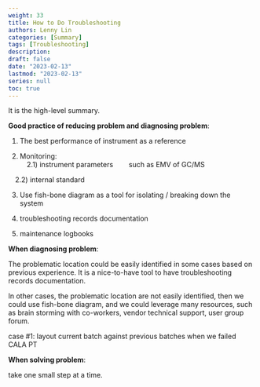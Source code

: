 ```yaml
---
weight: 33
title: How to Do Troubleshooting
authors: Lenny Lin
categories: [Summary]
tags: [Troubleshooting]
description: 
draft: false
date: "2023-02-13"
lastmod: "2023-02-13"
series: null
toc: true
---
```


It is the high-level summary.  



<b><font class = "font_upper">Good practice of reducing problem and diagnosing problem</font></b>:  

1) The best performance of instrument as a reference  

2) Monitoring:  
&emsp;2.1) instrument parameters
&emsp;&emsp;such as EMV of GC/MS

&emsp;2.2) internal standard 

3) Use fish-bone diagram as a tool for isolating / breaking down the system  

4) troubleshooting records documentation  

5) maintenance logbooks


<b><font class = "font_upper">When diagnosing problem</font></b>:  

The problematic location could be easily identified in some cases based on previous experience.  It is a nice-to-have tool to have troubleshooting records documentation.  

In other cases, the problematic location are not easily identified, then we could use fish-bone diagram, and we could leverage many resources, such as brain storming with co-workers, vendor technical support,  user group forum.

case #1: layout current batch against previous batches when we failed CALA PT 


<b><font class = "font_upper">When solving problem</font></b>: 

take one small step at a time.





